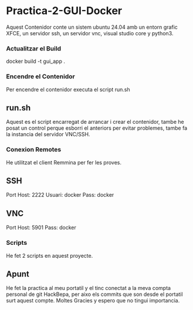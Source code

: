 # Practica-2-GUI-Docker

Aquest Contenidor  conte un sistem ubuntu 24.04 amb un entorn grafic XFCE, un servidor ssh, un servidor vnc, visual studio core y python3.

### Actualitzar el Build ###
docker build -t gui_app .

### Encendre el Contenidor ###
Per encendre el contenidor executa el script run.sh

## run.sh ##

Aquest es el script encarregat de arrancar i crear el contenidor, tambe he posat un control perque esborri el anteriors per evitar problemes, tambe fa la instancia del servidor VNC/SSH.

### Conexion Remotes ###
He utilitzat el client Remmina per fer les proves.

## SSH ##
Port Host: 2222
Usuari: docker
Pass: docker

## VNC ##
Port Host: 5901
Pass: docker

### Scripts ###
He fet 2 scripts en aquest proyecte.

## Apunt ##

He fet la practica al meu portatil y el tinc conectat a la meva compta personal de git HackBepa, per aixo els commits que son desde el portatil surt aquest compte. Moltes Gracies y espero que no tingui importancia.